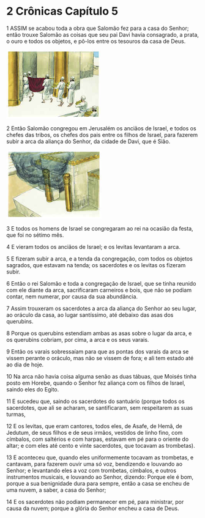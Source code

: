 # 2 Crônicas Capítulo 5

1	ASSIM se acabou toda a obra que Salomão fez para a casa do Senhor; então trouxe Salomão as coisas que seu pai Davi havia consagrado, a prata, o ouro e todos os objetos, e pô-los entre os tesouros da casa de Deus.

![](.img/14_2Ch_05_01_RG.jpg)

2	Então Salomão congregou em Jerusalém os anciãos de Israel, e todos os chefes das tribos, os chefes dos pais entre os filhos de Israel, para fazerem subir a arca da aliança do Senhor, da cidade de Davi, que é Sião.

![](.img/14_2Ch_05_02_RG.jpg)

3	E todos os homens de Israel se congregaram ao rei na ocasião da festa, que foi no sétimo mês.

4	E vieram todos os anciãos de Israel; e os levitas levantaram a arca.

5	E fizeram subir a arca, e a tenda da congregação, com todos os objetos sagrados, que estavam na tenda; os sacerdotes e os levitas os fizeram subir.

6	Então o rei Salomão e toda a congregação de Israel, que se tinha reunido com ele diante da arca, sacrificaram carneiros e bois, que não se podiam contar, nem numerar, por causa da sua abundância.

7	Assim trouxeram os sacerdotes a arca da aliança do Senhor ao seu lugar, ao oráculo da casa, ao lugar santíssimo, até debaixo das asas dos querubins.

8	Porque os querubins estendiam ambas as asas sobre o lugar da arca, e os querubins cobriam, por cima, a arca e os seus varais.

9	Então os varais sobressaíam para que as pontas dos varais da arca se vissem perante o oráculo, mas não se vissem de fora; e ali tem estado até ao dia de hoje.

10	Na arca não havia coisa alguma senão as duas tábuas, que Moisés tinha posto em Horebe, quando o Senhor fez aliança com os filhos de Israel, saindo eles do Egito.

11	E sucedeu que, saindo os sacerdotes do santuário (porque todos os sacerdotes, que ali se acharam, se santificaram, sem respeitarem as suas turmas,

12	E os levitas, que eram cantores, todos eles, de Asafe, de Hemã, de Jedutum, de seus filhos e de seus irmãos, vestidos de linho fino, com címbalos, com saltérios e com harpas, estavam em pé para o oriente do altar; e com eles até cento e vinte sacerdotes, que tocavam as trombetas).

13	E aconteceu que, quando eles uniformemente tocavam as trombetas, e cantavam, para fazerem ouvir uma só voz, bendizendo e louvando ao Senhor; e levantando eles a voz com trombetas, címbalos, e outros instrumentos musicais, e louvando ao Senhor, dizendo: Porque ele é bom, porque a sua benignidade dura para sempre, então a casa se encheu de uma nuvem, a saber, a casa do Senhor;

14	E os sacerdotes não podiam permanecer em pé, para ministrar, por causa da nuvem; porque a glória do Senhor encheu a casa de Deus.

